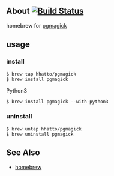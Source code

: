 ## About [![Build Status](https://travis-ci.org/hhatto/homebrew-pgmagick.svg?branch=master)](https://travis-ci.org/hhatto/homebrew-pgmagick)
homebrew for [pgmagick](https://pypi.python.org/pypi/pgmagick/)

## usage

### install
```
$ brew tap hhatto/pgmagick
$ brew install pgmagick
```

Python3
```
$ brew install pgmagick --with-python3
```

### uninstall
```
$ brew untap hhatto/pgmagick
$ brew uninstall pgmagick
```

## See Also
  * [homebrew](http://brew.sh/)
